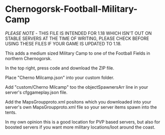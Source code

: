 # Chernogorsk-Football-Military-Camp
*PLEASE NOTE* - THIS FILE IS INTENDED FOR 1.18 WHICH ISN'T OUT ON STABLE SERVERS AT THE TIME OF WRITING, PLEASE CHECK BEFORE USING THESE FILES IF YOUR GAME IS UPDATED TO 1.18.

This adds a medium sized Military Camp to one of the Football Fields in northern Chernogorsk.

In the top right, press code and download the ZIP file. 

Place "Cherno Milcamp.json" into your custom folder. 

Add "custom/Cherno Milcamp" too the objectSpawnersArr line in your server's cfggameplay.json file.

Add the MapsGroupproto.xml positons which you downloaded into your server's own MapsGroupproto.xml file so your server items spawn into the tents.

In my own opinion this is a good location for PVP based servers, but also for boosted servers if you want more military locations/loot around the coast.
